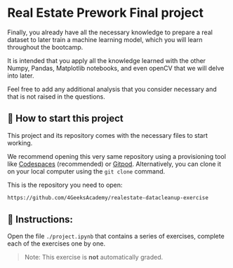 <!--hide-->
# Real Estate Prework Final project
<!--endhide-->

Finally, you already have all the necessary knowledge to prepare a real dataset to later train a machine learning model, which you will learn throughout the bootcamp.

It is intended that you apply all the knowledge learned with the other Numpy, Pandas, Matplotlib notebooks, and even openCV that we will delve into later.

Feel free to add any additional analysis that you consider necessary and that is not raised in the questions.

## 🌱  How to start this project

This project and its repository comes with the necessary files to start working.

We recommend opening this very same repository using a provisioning tool like [Codespaces](https://4geeks.com/lesson/what-is-github-codespaces) (recommended) or [Gitpod](https://4geeks.com/lesson/how-to-use-gitpod). Alternatively, you can clone it on your local computer using the `git clone` command.

This is the repository you need to open:

```txt
https://github.com/4GeeksAcademy/realestate-datacleanup-exercise
```

## 📝 Instructions:

Open the file `./project.ipynb` that contains a series of exercises, complete each of the exercises one by one.

> Note: This exercise is **not** automatically graded.
